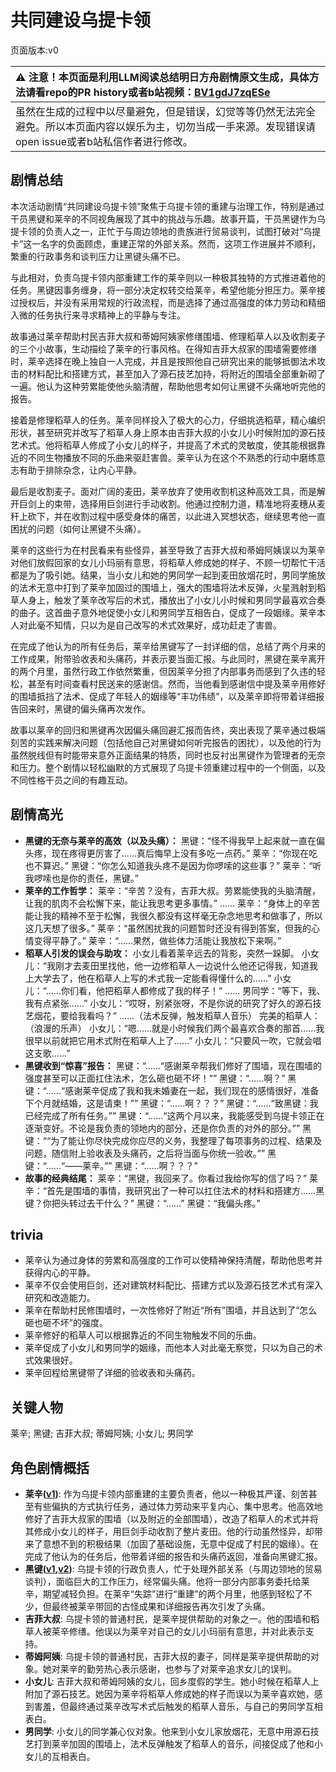# 共同建设乌提卡领
页面版本:v0
 

| :warning: 注意！本页面是利用LLM阅读总结明日方舟剧情原文生成，具体方法请看repo的PR history或者b站视频：[BV1gdJ7zqESe](https://www.bilibili.com/video/BV1gdJ7zqESe/)         |
|:----------------------------|
| 虽然在生成的过程中以尽量避免，但是错误，幻觉等等仍然无法完全避免。所以本页面内容以娱乐为主，切勿当成一手来源。发现错误请open issue或者b站私信作者进行修改。|



## 剧情总结
本次活动剧情“共同建设乌提卡领”聚焦于乌提卡领的重建与治理工作，特别是通过干员黑键和莱辛的不同视角展现了其中的挑战与乐趣。故事开篇，干员黑键作为乌提卡领的负责人之一，正忙于与周边领地的贵族进行贸易谈判，试图打破对“乌提卡”这一名字的负面顾虑，重建正常的外部关系。然而，这项工作进展并不顺利，繁重的行政事务和谈判压力让黑键头痛不已。

与此相对，负责乌提卡领内部重建工作的莱辛则以一种极其独特的方式推进着他的任务。黑键因事务缠身，将一部分决定权转交给莱辛，希望他能分担压力。莱辛接过授权后，并没有采用常规的行政流程，而是选择了通过高强度的体力劳动和精细入微的任务执行来寻求精神上的平静与专注。

故事通过莱辛帮助村民吉菲大叔和蒂姆阿姨家修缮围墙、修理稻草人以及收割麦子的三个小故事，生动描绘了莱辛的行事风格。在得知吉菲大叔家的围墙需要修缮时，莱辛选择在晚上独自一人完成，并且是按照他自己研究出来的能够抵御法术攻击的材料配比和搭建方式，甚至加入了源石技艺加持，将附近的围墙全部重新砌了一遍。他认为这种劳累能使他头脑清醒，帮助他思考如何让黑键不头痛地听完他的报告。

接着是修理稻草人的任务。莱辛同样投入了极大的心力，仔细挑选稻草，精心编织形状，甚至研究并改写了稻草人身上原本由吉菲大叔的小女儿小时候附加的源石技艺术式。他将稻草人修成了小女儿的样子，并提高了术式的灵敏度，使其能根据靠近的不同生物播放不同的乐曲来驱赶害兽。莱辛认为在这个不熟悉的行动中磨练意志有助于排除杂念，让内心平静。

最后是收割麦子。面对广阔的麦田，莱辛放弃了使用收割机这种高效工具，而是解开巨剑上的束带，选择用巨剑进行手动收割。他通过控制力道，精准地将麦穗从麦秆上砍下，并在收割过程中感受身体的痛苦，以此进入冥想状态，继续思考他一直困扰的问题（如何让黑键不头痛）。

莱辛的这些行为在村民看来有些怪异，甚至导致了吉菲大叔和蒂姆阿姨误以为莱辛对他们放假回家的女儿小玛丽有意思，将稻草人修成她的样子、不顾一切帮忙干活都是为了吸引她。结果，当小女儿和她的男同学一起到麦田放烟花时，男同学施放的法术无意中打到了莱辛加固过的围墙上，强大的围墙将法术反弹，火星溅射到稻草人身上，触发了莱辛改写后的术式，播放出了小女儿小时候和男同学最喜欢合奏的曲子。这首曲子意外地促使小女儿和男同学互相告白，促成了一段姻缘。莱辛本人对此毫不知情，只以为是自己改写的术式效果好，成功赶走了害兽。

在完成了他认为的所有任务后，莱辛给黑键写了一封详细的信，总结了两个月来的工作成果，附带验收表和头痛药，并表示要当面汇报。与此同时，黑键在莱辛离开的两个月里，虽然行政工作依然繁重，但因莱辛分担了内部事务而感到了久违的轻松，甚至有时间查看村民送来的感谢信。然而，当他看到感谢信中提及莱辛用修好的围墙抵挡了法术、促成了年轻人的姻缘等“丰功伟绩”，以及莱辛即将带着详细报告回来时，黑键的偏头痛再次发作。

故事以莱辛的回归和黑键再次因偏头痛回避汇报而告终，突出表现了莱辛通过极端刻苦的实践来解决问题（包括他自己对黑键如何听完报告的困扰），以及他的行为虽然脱线但有时能带来意外正面结果的特质，同时也反衬出黑键作为管理者的无奈和压力。整个剧情以轻松幽默的方式展现了乌提卡领重建过程中的一个侧面，以及不同性格干员之间的有趣互动。
## 剧情高光
*   **黑键的无奈与莱辛的高效（以及头痛）：**
    黑键：“怪不得我早上起来就一直在偏头疼，现在疼得更厉害了......真后悔早上没有多吃一点药。”
    莱辛：“你现在吃也不算迟。”
    黑键：“你怎么知道我头疼不是因为你啰嗦的这些事？”
    莱辛：“听我啰嗦也是你的责任，黑键。”
*   **莱辛的工作哲学：**
    莱辛：“辛苦？没有，吉菲大叔。劳累能使我的头脑清醒，让我的肌肉不会松懈下来，能让我思考更多事情。”
    ......
    莱辛：“身体上的辛苦能让我的精神不至于松懈，我很久都没有这样毫无杂念地思考和做事了，所以这几天想了很多。”
    莱辛：“虽然困扰我的问题暂时还没有得到答案，但我的心情变得平静了。”
    莱辛：“......果然，做些体力活能让我放松下来啊。”
*   **稻草人引发的误会与助攻：**
    小女儿看着莱辛远去的背影，突然一跺脚。
    小女儿：“我刚才去麦田里找他，他一边修稻草人一边说什么他还记得我，知道我上大学去了，他在稻草人上写的术式我一定能看得懂什么的......”
    小女儿：“......你们看，他把稻草人都修成了我的样子！”
    ......
    男同学：“等下，我、我有点紧张......”
    小女儿：“哎呀，别紧张呀，不是你说的研究了好久的源石技艺烟花，要给我看吗？”
    ......（法术反弹，触发稻草人音乐）
    完美的稻草人：（浪漫的乐声）
    小女儿：“嗯......就是小时候我们两个最喜欢合奏的那首......我很早以前就把它用术式附在稻草人上了......”
    小女儿：“只要风一吹，它就会唱这支歌......”
*   **黑键收到“惊喜”报告：**
    黑键：“......“感谢莱辛帮我们修好了围墙，现在围墙的强度甚至可以正面扛住法术，怎么砸也砸不坏！””
    黑键：“......啊？”
    黑键：“......“感谢莱辛促成了我和我未婚妻在一起，我们现在的感情很好，准备下个月就结婚，这是请柬！””
    黑键：“......啊？？？”
    黑键：“......“致黑键：我已经完成了所有任务。””
    黑键：“......“这两个月以来，我能感受到乌提卡领正在逐渐变好。不论是我负责的领地内的部分，还是你负责的对外的部分。””
    黑键：““为了能让你尽快完成你应尽的义务，我整理了每项事务的过程、结果及问题，随信附上验收表及头痛药，之后将当面与你统一验收。””
    黑键：“......“——莱辛。””
    黑键：“......啊？？？”
*   **故事的经典结尾：**
    莱辛：“黑键，我回来了。你看过我给你写的信了吗？”
    莱辛：“首先是围墙的事情，我研究出了一种可以扛住法术的材料和搭建方......黑键？你把头转过去干什么？”
    黑键：“......”
    黑键：“我偏头疼。”
## trivia
*   莱辛认为通过身体的劳累和高强度的工作可以使精神保持清醒，帮助他思考并获得内心的平静。
*   莱辛不仅会使用巨剑，还对建筑材料配比、搭建方式以及源石技艺术式有深入研究和改造能力。
*   莱辛在帮助村民修围墙时，一次性修好了附近“所有”围墙，并且达到了“怎么砸也砸不坏”的强度。
*   莱辛修好的稻草人可以根据靠近的不同生物触发不同的乐曲。
*   莱辛促成了小女儿和男同学的姻缘，而他本人对此毫无察觉，只以为自己的术式效果很好。
*   莱辛回程给黑键带了详细的验收表和头痛药。
## 关键人物
莱辛; 黑键; 吉菲大叔; 蒂姆阿姨; 小女儿; 男同学
## 角色剧情概括
-   **莱辛([v1](../chars/extended_char_lai_xin.md))**: 作为乌提卡领内部重建的主要负责者，他以一种极其严谨、刻苦甚至有些偏执的方式执行任务，通过体力劳动来平复内心、集中思考。他高效地修好了吉菲大叔家的围墙（以及附近的全部围墙），改造了稻草人的术式并将其修成小女儿的样子，用巨剑手动收割了整片麦田。他的行动虽然怪异，却带来了意想不到的积极结果（加固了基础设施，无意中促成了村民的姻缘）。在完成了他认为的任务后，他带着详细的报告和头痛药返回，准备向黑键汇报。
-   **黑键([v1](../chars/char_4046_ebnhlz.md),[v2](../char_v3/char_4046_ebnhlz.md))**: 乌提卡领的行政负责人，忙于处理外部关系（与周边领地的贸易谈判），面临巨大的工作压力，经常偏头痛。他将一部分内部事务委托给莱辛，期望减轻负担。在莱辛“失踪”进行“重建”的两个月里，他感到轻松了不少，但最终被莱辛带回的古怪成果和详细报告再次引发了头痛。
-   **吉菲大叔**: 乌提卡领的普通村民，是莱辛提供帮助的对象之一。他的围墙和稻草人被莱辛修缮。他误以为莱辛对自己的女儿小玛丽有意思，并对此表示支持。
-   **蒂姆阿姨**: 乌提卡领的普通村民，吉菲大叔的妻子，同样是莱辛提供帮助的对象。她对莱辛的勤劳热心表示感谢，也参与了对莱辛追求女儿的误判。
-   **小女儿**: 吉菲大叔和蒂姆阿姨的女儿，回乡度假的学生。她小时候在稻草人上附加了源石技艺。她因为莱辛将稻草人修成她的样子而误以为莱辛喜欢她，感到害羞，但最终通过莱辛改写术式后触发的稻草人音乐，与自己的男同学互相表白。
-   **男同学**: 小女儿的同学兼心仪对象。他来到小女儿家放烟花，无意中用源石技艺打到莱辛加固的围墙上，法术反弹触发了稻草人的音乐，间接促成了他和小女儿的互相表白。
